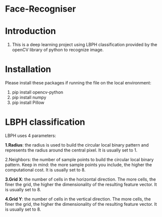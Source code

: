 # Face-Recogniser
# Introduction
1. This is a deep learning project using LBPH classification provided by the openCV library of python to recognize image.
# Installation
Please install these packages if running the file on the local environment: 
1. pip install opencv-python
2. pip install numpy
3. pip install Pillow
# LBPH classification
LBPH uses 4 parameters:

<b>1.Radius</b>: the radius is used to build the circular local binary pattern and represents the radius around the central pixel. It is usually set to 1.

</b>2.Neighbors</b>: the number of sample points to build the circular local binary pattern. Keep in mind: the more sample points you include, the higher the computational cost. It is usually set to 8.

<b>3.Grid X</b>: the number of cells in the horizontal direction. The more cells, the finer the grid, the higher the dimensionality of the resulting feature vector. It is usually set to 8.

<b>4.Grid Y</b>: the number of cells in the vertical direction. The more cells, the finer the grid, the higher the dimensionality of the resulting feature vector. It is usually set to 8.

